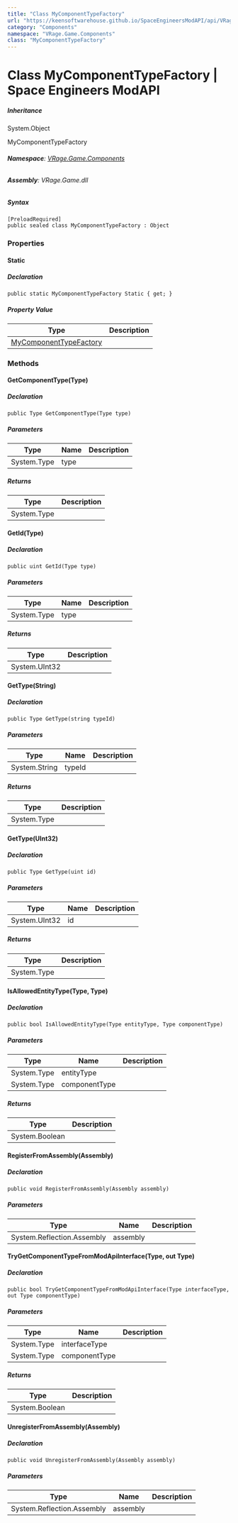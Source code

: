 ```yaml
---
title: "Class MyComponentTypeFactory"
url: "https://keensoftwarehouse.github.io/SpaceEngineersModAPI/api/VRage.Game.Components.MyComponentTypeFactory.html"
category: "Components"
namespace: "VRage.Game.Components"
class: "MyComponentTypeFactory"
---
```


# Class MyComponentTypeFactory | Space Engineers ModAPI

##### Inheritance

System.Object

MyComponentTypeFactory

###### **Namespace**: [VRage.Game.Components](https://keensoftwarehouse.github.io/SpaceEngineersModAPI/api/VRage.Game.Components.html)

###### **Assembly**: VRage.Game.dll

##### Syntax

```
[PreloadRequired]
public sealed class MyComponentTypeFactory : Object
```

### Properties

#### Static

##### Declaration

```
public static MyComponentTypeFactory Static { get; }
```

##### Property Value

| Type | Description |
| --- | --- |
| [MyComponentTypeFactory](https://keensoftwarehouse.github.io/SpaceEngineersModAPI/api/VRage.Game.Components.MyComponentTypeFactory.html) |     |

### Methods

#### GetComponentType(Type)

##### Declaration

```
public Type GetComponentType(Type type)
```

##### Parameters

| Type | Name | Description |
| --- | --- | --- |
| System.Type | type |     |

##### Returns

| Type | Description |
| --- | --- |
| System.Type |     |

#### GetId(Type)

##### Declaration

```
public uint GetId(Type type)
```

##### Parameters

| Type | Name | Description |
| --- | --- | --- |
| System.Type | type |     |

##### Returns

| Type | Description |
| --- | --- |
| System.UInt32 |     |

#### GetType(String)

##### Declaration

```
public Type GetType(string typeId)
```

##### Parameters

| Type | Name | Description |
| --- | --- | --- |
| System.String | typeId |     |

##### Returns

| Type | Description |
| --- | --- |
| System.Type |     |

#### GetType(UInt32)

##### Declaration

```
public Type GetType(uint id)
```

##### Parameters

| Type | Name | Description |
| --- | --- | --- |
| System.UInt32 | id  |     |

##### Returns

| Type | Description |
| --- | --- |
| System.Type |     |

#### IsAllowedEntityType(Type, Type)

##### Declaration

```
public bool IsAllowedEntityType(Type entityType, Type componentType)
```

##### Parameters

| Type | Name | Description |
| --- | --- | --- |
| System.Type | entityType |     |
| System.Type | componentType |     |

##### Returns

| Type | Description |
| --- | --- |
| System.Boolean |     |

#### RegisterFromAssembly(Assembly)

##### Declaration

```
public void RegisterFromAssembly(Assembly assembly)
```

##### Parameters

| Type | Name | Description |
| --- | --- | --- |
| System.Reflection.Assembly | assembly |     |

#### TryGetComponentTypeFromModApiInterface(Type, out Type)

##### Declaration

```
public bool TryGetComponentTypeFromModApiInterface(Type interfaceType, out Type componentType)
```

##### Parameters

| Type | Name | Description |
| --- | --- | --- |
| System.Type | interfaceType |     |
| System.Type | componentType |     |

##### Returns

| Type | Description |
| --- | --- |
| System.Boolean |     |

#### UnregisterFromAssembly(Assembly)

##### Declaration

```
public void UnregisterFromAssembly(Assembly assembly)
```

##### Parameters

| Type | Name | Description |
| --- | --- | --- |
| System.Reflection.Assembly | assembly |     |